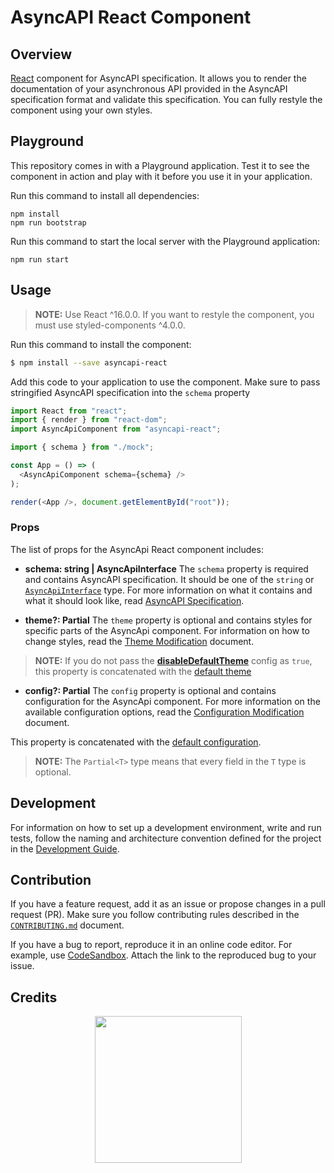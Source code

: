 # AsyncAPI React Component

## Overview

[React](https://reactjs.org/) component for AsyncAPI specification. It allows you to render the documentation of your asynchronous API provided in the AsyncAPI specification format and validate this specification. You can fully restyle the component using your own styles.

## Playground

This repository comes in with a Playground application. Test it to see the component in action and play with it before you use it in your application.

Run this command to install all dependencies:
```
npm install
npm run bootstrap
```

Run this command to start the local server with the Playground application:

```
npm run start
```

## Usage

> **NOTE:** Use React ^16.0.0. If you want to restyle the component, you must use styled-components ^4.0.0.

Run this command to install the component:

``` sh
$ npm install --save asyncapi-react
```

Add this code to your application to use the component. Make sure to pass stringified AsyncAPI specification into the `schema` property

``` js
import React from "react";
import { render } from "react-dom";
import AsyncApiComponent from "asyncapi-react";

import { schema } from "./mock";

const App = () => (
  <AsyncApiComponent schema={schema} />
);

render(<App />, document.getElementById("root"));
```

### Props

The list of props for the AsyncApi React component includes:

   - **schema: string | AsyncApiInterface**
   The `schema` property is required and contains AsyncAPI specification. It should be one of the `string` or [`AsyncApiInterface`](./library/src/types.ts#L13) type. For more information on what it contains and what it should look like, read [AsyncAPI Specification](https://github.com/asyncapi/asyncapi#asyncapi-specification).

   - **theme?: Partial<ThemeInterface>**
   The `theme` property is optional and contains styles for specific parts of the AsyncApi component. For information on how to change styles, read the [Theme Modification](./docs/theme-modification.md) document.

> **NOTE:** If you do not pass the [**disableDefaultTheme**](./docs/config-modification.md) config as `true`, this property is concatenated with the [default theme](./library/src/theme/default.ts)

   - **config?: Partial<ConfigInterface>**
   The `config` property is optional and contains configuration for the AsyncApi component. For more information on the available configuration options, read the [Configuration Modification](./docs/config-modification.md) document.

   This property is concatenated with the [default configuration](./library/src/config/default.ts).

> **NOTE:** The `Partial<T>` type means that every field in the `T` type is optional.

## Development

For information on how to set up a development environment, write and run tests, follow the naming and architecture convention defined for the project in the [Development Guide](./development-guide.md).

## Contribution

If you have a feature request, add it as an issue or propose changes in a pull request (PR). Make sure you follow contributing rules described in the [`CONTRIBUTING.md`](CONTRIBUTING.md) document.

If you have a bug to report, reproduce it in an online code editor. For example, use [CodeSandbox](https://codesandbox.io/). Attach the link to the reproduced bug to your issue.

## Credits

<p align="center">
 <a href="https://github.com/kyma-project/kyma" target="_blank">
  <img src="https://raw.githubusercontent.com/kyma-project/kyma/master/logo.png" width="235">
 </a>
</p>
